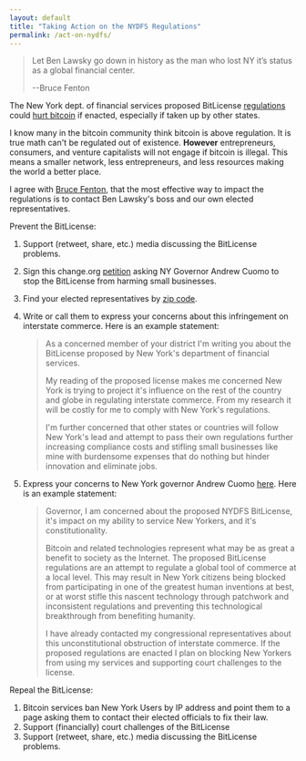 ```yaml
---
layout: default
title: "Taking Action on the NYDFS Regulations"
permalink: /act-on-nydfs/
---
```


> Let Ben Lawsky go down in history as the man who lost NY it’s status as a global financial center.
>
> --Bruce Fenton


The New York dept. of financial services proposed BitLicense [regulations](http://www.dfs.ny.gov/about/press2014/pr1407171-vc.pdf) could [hurt bitcoin](http://two-bit-idiot.tumblr.com/post/92143258184/bitcoin-at-a-crossroads-tackling-the-bitlicense) if enacted, especially if taken up by other states.

I know many in the bitcoin community think bitcoin is above regulation. It is true math can't be regulated out of existence. **However** entrepreneurs, consumers, and venture capitalists will not engage if bitcoin is illegal. This means a smaller network, less entrepreneurs, and less resources making the world a better place.

I agree with [Bruce Fenton](http://www.fentonreport.com/news/bitcoin-why-engage-with-ben-lawsky), that the most effective way to impact the regulations is to contact Ben Lawsky's boss and our own elected representatives.

Prevent the BitLicense:

 1. Support (retweet, share, etc.) media discussing the BitLicense problems.
 2. Sign this change.org [petition](http://www.change.org/petitions/governor-andrew-m-cuomo-and-the-new-york-state-legislature-stop-bitlicense-from-harming-small-businesses-and-tech-innovation-in-ny) asking NY Governor Andrew Cuomo to stop the BitLicense from harming small businesses.
 3. Find your elected representatives by [zip code](http://votesmart.org/).
 4. Write or call them to express your concerns about this infringement on interstate commerce. Here is an example statement:

	 > As a concerned member of your district I'm writing you about the BitLicense proposed by New York's department of financial services.
	 >
	 > My reading of the proposed license makes me concerned New York is trying to project it's influence on the rest of the country and globe in regulating interstate commerce. From my research it will be costly for me to comply with New York's regulations.
	 > 
	 > I'm further concerned that other states or countries will follow New York's lead and attempt to pass their own regulations further increasing compliance costs and stifling small businesses like mine with burdensome expenses that do nothing but hinder innovation and eliminate jobs.

 5. Express your concerns to New York governor Andrew Cuomo [here](http://www.governor.ny.gov/contact/GovernorContactForm.php). Here is an example statement:

	 > Governor, I am concerned about the proposed NYDFS BitLicense, it's impact on my ability to service New Yorkers, and it's constitutionality.
	 >
	 > Bitcoin and related technologies represent what may be as great a benefit to society as the Internet. The proposed BitLicense regulations are an attempt to regulate a global tool of commerce at a local level. This may result in New York citizens being blocked from participating in one of the greatest human inventions at best, or at worst stifle this nascent technology through patchwork and inconsistent regulations and preventing this technological breakthrough from benefiting humanity.
	 >
	 > I have already contacted my congressional representatives about this unconstitutional obstruction of interstate commerce. If the proposed regulations are enacted I plan on blocking New Yorkers from using my services and supporting court challenges to the license. 
 
Repeal the BitLicense:

 1. Bitcoin services ban New York Users by IP address and point them to a page asking them to contact their elected officials to fix their law.
 2. Support (financially) court challenges of the BitLicense
 3. Support (retweet, share, etc.) media discussing the BitLicense problems.
